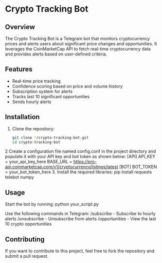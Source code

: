 # Crypto Tracking Bot

## Overview

The Crypto Tracking Bot is a Telegram bot that monitors cryptocurrency prices and alerts users about significant price changes and opportunities. It leverages the CoinMarketCap API to fetch real-time cryptocurrency data and provides alerts based on user-defined criteria.

## Features

- Real-time price tracking
- Confidence scoring based on price and volume history
- Subscription system for alerts
- Tracks last 10 significant opportunities
- Sends hourly alerts

## Installation

1. Clone the repository:
   ```bash
   git clone */crypto-tracking-bot.git
   cd crypto-tracking-bot
2 Create a configuration file named config.conf in the project directory and populate it with your API key and bot token as shown below:
[API]
API_KEY = your_api_key_here
BASE_URL = https://pro-api.coinmarketcap.com/v1/cryptocurrency/listings/latest
[BOT]
BOT_TOKEN = your_bot_token_here
3. Install the required libraries:
pip install requests telebot numpy

## Usage

Start the bot by running:
python your_script.py

Use the following commands in Telegram:
/subscribe - Subscribe to hourly alerts
/unsubscribe - Unsubscribe from alerts
/opportunities - View the last 10 crypto opportunities

## Contributing
If you want to contribute to this project, feel free to fork the repository and submit a pull request.
